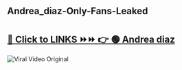 
 ## Andrea_diaz-Only-Fans-Leaked

# <h2><a href="https://clipsfans.com/Andrea_diaz&ref=git">🔗 Click to LINKS ⏩⏩ 👉 🟢 Andrea diaz </a></h2>

<a href="https://clipsfans.com/Andrea_diaz&ref=git" rel="nofollow" data-target="animated-image.originalLink"><img src="https://i.ibb.co.com/xMMVF88/686577567.gif" alt="Viral Video Original" style="max-width: 100%; display: inline-block;" data-target="animated-image.originalImage"></a>
